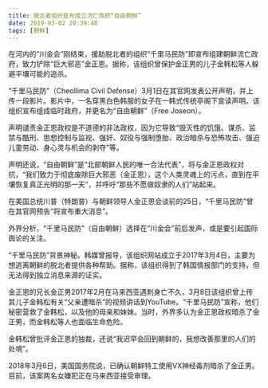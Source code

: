 ```yaml
---
title: 脱北者组织宣布成立流亡政府“自由朝鲜”
date: 2019-03-02 20:39:48
tags: [朝鲜]
---
```


在河内的“川金会”刚结束，援助脱北者的组织“千里马民防”即宣布组建朝鲜流亡政府，致力铲除“巨大邪恶”金正恩。据称，该组织曾保护金正男的儿子金韩松等人躲避平壤可能的追杀。

“千里马民防”（Cheollima Civil Defense）3月1日在其官网发表公开声明，并上传一段影片。影片中，一名穿黑白色韩服的女子在一韩式传统亭阁下宣读声明。该组织宣布组成临时政府，并更名为“自由朝鲜”（Free Joseon）。

声明谴责金正恩政权是不道德的非法政权，因为它导致“毁灭性的饥饿、谋杀、监禁与酷刑、思想控制与监视、强奸、奴役与强制堕胎、政治暗杀与恐怖攻击、强迫儿童劳动、身心灵与机会的剥夺”等。

声明还说，“自由朝鲜”是“北部朝鲜人民的唯一合法代表”，将与金正恩政权对抗，“我们致力于彻底废除巨大邪恶（金正恩），这个人类灵魂上的污点，直到在平壤恢复真正光明的那一天”，并呼吁“那些不愿做奴隶的人们”站起来。

在美国总统川普（特朗普）与朝鲜领导人金正恩会谈前的25日，“千里马民防”曾在其官网预告“将宣布重大消息”。

外界分析，“千里马民防”（自由朝鲜）选择在“川金会”前后发声，或是要引起国际舆论的关注。

“千里马民防”背景神秘。韩媒曾报导，该组织网站成立于2017年3月4日，主要为想逃离朝鲜的脱北者提供各种帮助。据称，该组织得到了韩国情报部门的支持，但无法得到独立消息来源的证实。

金正恩的兄长金正男2017年2月在马来西亚遇刺身亡不久，3月8日该组织曾上传其儿子金韩松有关“父亲遭暗杀”的视频讲话到YouTube。“千里马民防”宣称，他们秘密营救了金韩松，以及他的母亲和妹妹。当时，外界多认为金正恩政权暗杀了金正男，而金韩松等人也面临生命危险。

金韩松曾批评金正恩的独裁，还说“我迟早会回到朝鲜的，我想改善那里的人们的处境”。

2018年3月6日，美国国务院说，已确认朝鲜特工使用VX神经毒剂暗杀了金正男。目前，该案两名女嫌犯正在马来西亚接受审理。